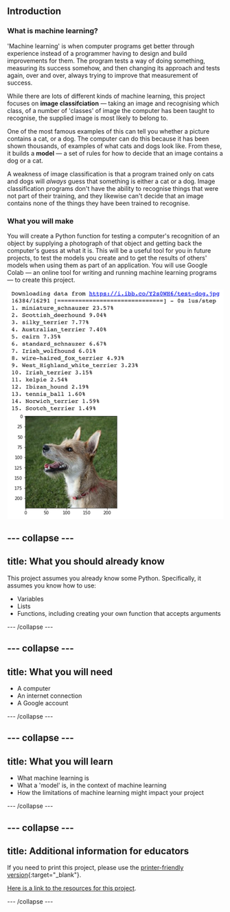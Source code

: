 ## Introduction

### What is machine learning?

'Machine learning' is when computer programs get better through experience instead of a programmer having to design and build improvements for them. The program tests a way of doing something, measuring its success somehow, and then changing its approach and tests again, over and over, always trying to improve that measurement of success.

While there are lots of different kinds of machine learning, this project focuses on **image classifciation** — taking an image and recognising which class, of a number of 'classes' of image the computer has been taught to recognise, the supplied image is most likely to belong to.

One of the most famous examples of this can tell you whether a picture contains a cat, or a dog. The computer can do this because it has been shown thousands, of examples of what cats and dogs look like. From these, it builds a **model** — a set of rules for how to decide that an image contains a dog or a cat. 

A weakness of image classification is that a program trained only on cats and dogs will *always* guess that something is either a cat or a dog. Image classification programs don't have the ability to recognise things that were not part of their training, and they likewise can't decide that an image contains none of the things they have been trained to recognise.

### What you will make
You will create a Python function for testing a computer's recognition of an object by supplying a photograph of that object and getting back the computer's guess at what it is. This will be a useful tool for you in future projects, to test the models you create and to get the results of others' models when using them as part of an application. You will use Google Colab — an online tool for writing and running machine learning programs — to create this project.

![The complete projec: A numbered list of fifteen items, mostly dog breeds, each followed by a percentage. Number thirteen is different — 'tennis_ball 1.60%'. A picture of a small dog appears below the list.](images/finished_project.png)

--- collapse ---
---
title: What you should already know
---
This project assumes you already know some Python. Specifically, it assumes you know how to use:

+ Variables
+ Lists
+ Functions, including creating your own function that accepts arguments

--- /collapse ---

--- collapse ---
---
title: What you will need
---

+ A computer
+ An internet connection
+ A Google account

--- /collapse ---

--- collapse ---
---
title: What you will learn
---

+ What machine learning is
+ What a 'model' is, in the context of machine learning
+ How the limitations of machine learning might impact your project

--- /collapse ---

--- collapse ---
---
title: Additional information for educators
---

If you need to print this project, please use the [printer-friendly version](https://projects.raspberrypi.org/en/projects/testing-vision/print){:target="_blank"}.

[Here is a link to the resources for this project](http://rpf.io/testing-vision-go).

--- /collapse ---
